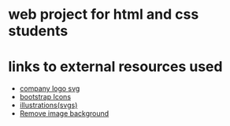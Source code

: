 # web project for html and css students

# links to external resources used

- [company logo svg](https://www.svgrepo.com/collection/company-logo/)
- [bootstrap Icons](https://icons.getbootstrap.com)
- [illustrations(svgs)](https://undraw.co/)
- [Remove image background](https://www.remove.bg/)
